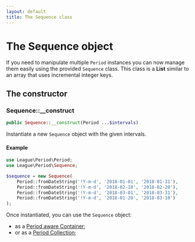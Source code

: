 ```yaml
---
layout: default
title: The Sequence class
---
```


# The Sequence object

If you need to manipulate multiple `Period` instances you can now manage them easily using the provided `Sequence` class. 
This class is a **List** similar to an array that uses incremental integer keys.

## The constructor

### Sequence::__construct

~~~php
public Sequence::__construct(Period ...$intervals)
~~~

Instantiate a new `Sequence` object with the given intervals.

#### Example

~~~php
use League\Period\Period;
use League\Period\Sequence;

$sequence = new Sequence(
    Period::fromDateString('!Y-m-d', '2018-01-01', '2018-01-31'),
    Period::fromDateString('!Y-m-d', '2018-02-10', '2018-02-20'),
    Period::fromDateString('!Y-m-d', '2018-03-01', '2018-03-31'),
    Period::fromDateString('!Y-m-d', '2018-01-20', '2018-03-10')
);
~~~

Once instantiated, you can use the `Sequence` object:

- as a [Period aware Container](/5.0/sequence/container/);
- or as a [Period Collection](/5.0/sequence/collection/);
